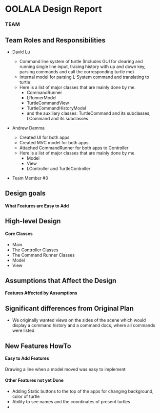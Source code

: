 # OOLALA Design Report
### TEAM


## Team Roles and Responsibilities

 * David Lu
    * Command line system of turtle (Includes GUI for clearing and running single line input, 
   tracing history with up and down key, parsing commands and call the corresponding turtle me)
   * Internal model for parsing L-System command and translating to turtle
   * Here is a list of major classes that are mainly done by me.
     * CommandRunner
     * LRunnerModel
     * TurtleCommandView
     * TurtleCommandHistoryModel
     * and the auxiliary classes: TurtleCommand and its subclasses, LCommand and its subclasses

 * Andrew Demma
   * Created UI for both apps
   * Created MVC model for both apps
   * Attached CommandRunner for both apps to Controller
   * Here is a list of major classes that are mainly done by me.
     * Model
     * View
     * LController and TurtleController

 * Team Member #3



## Design goals

#### What Features are Easy to Add


## High-level Design

#### Core Classes
* Main
* The Controller Classes
* The Command Runner Classes
* Model
* View


## Assumptions that Affect the Design

#### Features Affected by Assumptions


## Significant differences from Original Plan
* We originally wanted views on the sides of the scene which would display a command history and a command docs, where all commands were listed.


## New Features HowTo

#### Easy to Add Features
Drawing a line when a model moved was easy to implement

#### Other Features not yet Done
* Adding Static buttons to the top of the apps for changing background, color of turtle
* Ability to see names and the coordinates of present turtles
* 

